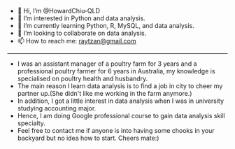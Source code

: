 - 👋 Hi, I’m @HowardChiu-QLD
- 👀 I’m interested in Python and data analysis.
- 🌱 I’m currently learning Python, R, MySQL, and data analysis.
- 💞️ I’m looking to collaborate on data analysis.
- 📫 How to reach me: raytzan@gmail.com
- --
- I was an assistant manager of a poultry farm for 3 years and a professional poultry farmer for 6 years in Australia, my knowledge is specialised on poultry health and husbandry. 
- The main reason I learn data analysis is to find a job in city to cheer my partner up.(She didn't like me working in the farm anymore.) 
- In addition, I got a little interest in data analysis when I was in university studying accounting major. 
- Hence, I am doing Google professional course to gain data analysis skill specialty.
- Feel free to contact me if anyone is into having some chooks in your backyard but no idea how to start. Cheers mate:) 

<!---
HowardChiu-QLD/HowardChiu-QLD is a ✨ special ✨ repository because its `README.md` (this file) appears on your GitHub profile.
You can click the Preview link to take a look at your changes.
--->
